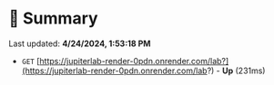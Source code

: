 # 📖 Summary
Last updated: **4/24/2024, 1:53:18 PM**

- `GET` [https://jupiterlab-render-0pdn.onrender.com/lab?](https://jupiterlab-render-0pdn.onrender.com/lab?) - **Up** (231ms)
